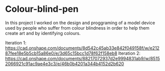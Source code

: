 # Colour-blind-pen

In this project I worked on the design and proggraming of a model device used by people who suffer from colour blindness in order to help them create art and by identifying colours.

Iteration 1:
https://cad.onshape.com/documents/8d542c45ab33e842f049158f/w/e21287fee18e5b5cb15a86e0/e/3d65c15bcc1d78f62f158eb8
Iteration 2:
https://cad.onshape.com/documents/88217072937d2e9994831ab9/w/85152066921c91ac9ae4e3c3/e/46b0b4201a344b4152d2b620
